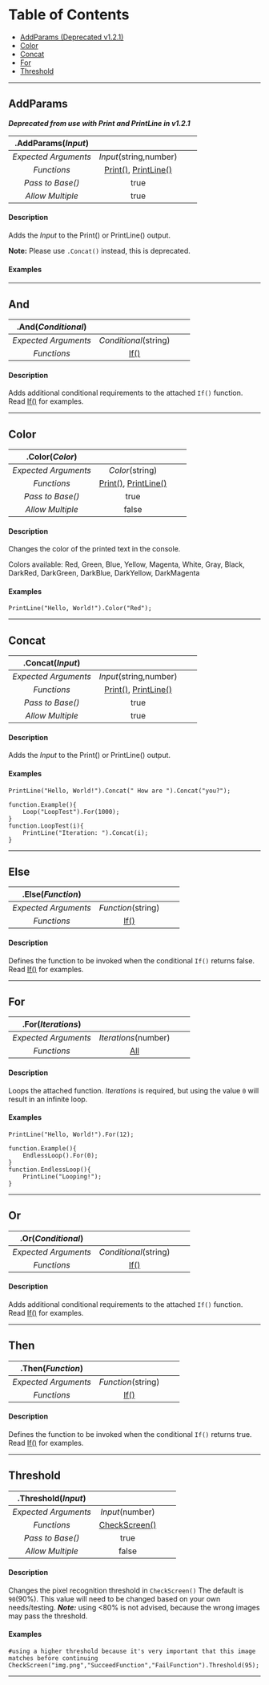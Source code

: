 # Table of Contents
* [AddParams (Deprecated v1.2.1)](#addparams)
* [Color](#color)
* [Concat](#concat)
* [For](#for)
* [Threshold](#threshold)

---

## AddParams
***Deprecated from use with Print and PrintLine in v1.2.1***

 .AddParams(*Input*) | |  | |
:---:|:---:|:---:|:---:
*Expected Arguments* | *Input*(string,number) | 
*Functions* | [Print()](/Wiki/Functions.md#print), [PrintLine()](/Wiki/Functions.md#printline) | 
*Pass to Base()* | true | 
*Allow Multiple* | true | 
#### Description
Adds the *Input* to the Print() or PrintLine() output.

**Note:** Please use `.Concat()` instead, this is deprecated.
#### Examples

---

## And
 .And(*Conditional*) | |  | |
:---:|:---:|:---:|:---:
*Expected Arguments* | *Conditional*(string) | 
*Functions* | [If()](/Wiki/Functions.md#if) | 
#### Description
Adds additional conditional requirements to the attached `If()` function. Read [If()](/Wiki/Functions.md#if) for examples.

---

## Color
 .Color(*Color*) | |  | |
:---:|:---:|:---:|:---:
*Expected Arguments* | *Color*(string) | 
*Functions* | [Print()](/Wiki/Functions.md#print), [PrintLine()](/Wiki/Functions.md#printline) | 
*Pass to Base()* | true | 
*Allow Multiple* | false | 
#### Description
Changes the color of the printed text in the console.

Colors available: Red, Green, Blue, Yellow, Magenta, White, Gray, Black, DarkRed, DarkGreen, DarkBlue, DarkYellow, DarkMagenta
#### Examples
`PrintLine("Hello, World!").Color("Red");`

---

## Concat
 .Concat(*Input*) | |  | |
:---:|:---:|:---:|:---:
*Expected Arguments* | *Input*(string,number) | 
*Functions* | [Print()](/Wiki/Functions.md#print), [PrintLine()](/Wiki/Functions.md#printline) | 
*Pass to Base()* | true | 
*Allow Multiple* | true | 
#### Description
Adds the *Input* to the Print() or PrintLine() output.
#### Examples
`PrintLine("Hello, World!").Concat(" How are ").Concat("you?");`

```
function.Example(){
    Loop("LoopTest").For(1000);
}
function.LoopTest(i){
    PrintLine("Iteration: ").Concat(i);
}
```

---

## Else
 .Else(*Function*) | |  | |
:---:|:---:|:---:|:---:
*Expected Arguments* | *Function*(string) | 
*Functions* | [If()](/Wiki/Functions.md#if) | 
#### Description
Defines the function to be invoked when the conditional `If()` returns false. Read [If()](/Wiki/Functions.md#if) for examples.

---

## For
 .For(*Iterations*) | |  | |
:---:|:---:|:---:|:---:
*Expected Arguments* | *Iterations*(number) | 
*Functions* | [All](/Wiki/Functions.md) | 
#### Description
Loops the attached function. *Iterations* is required, but using the value `0` will result in an infinite loop.
#### Examples
`PrintLine("Hello, World!").For(12);`

```
function.Example(){
    EndlessLoop().For(0);
}
function.EndlessLoop(){
    PrintLine("Looping!");
}
```

---

## Or
 .Or(*Conditional*) | |  | |
:---:|:---:|:---:|:---:
*Expected Arguments* | *Conditional*(string) | 
*Functions* | [If()](/Wiki/Functions.md#if) | 
#### Description
Adds additional conditional requirements to the attached `If()` function. Read [If()](/Wiki/Functions.md#if) for examples.

---

## Then
 .Then(*Function*) | |  | |
:---:|:---:|:---:|:---:
*Expected Arguments* | *Function*(string) | 
*Functions* | [If()](/Wiki/Functions.md#if) | 
#### Description
Defines the function to be invoked when the conditional `If()` returns true. Read [If()](/Wiki/Functions.md#if) for examples.

---

## Threshold
 .Threshold(*Input*) | |  | |
:---:|:---:|:---:|:---:
*Expected Arguments* | *Input*(number) | 
*Functions* | [CheckScreen()](/Wiki/Functions.md#checkscreen) | 
*Pass to Base()* | true | 
*Allow Multiple* | false | 
#### Description
Changes the pixel recognition threshold in `CheckScreen()` The default is `90`(90%). This value will need to be changed based on your own needs/testing. ***Note:*** using <80% is not advised, because the wrong images may pass the threshold.
#### Examples
```
#using a higher threshold because it's very important that this image matches before continuing
CheckScreen("img.png","SucceedFunction","FailFunction").Threshold(95);
```

---


